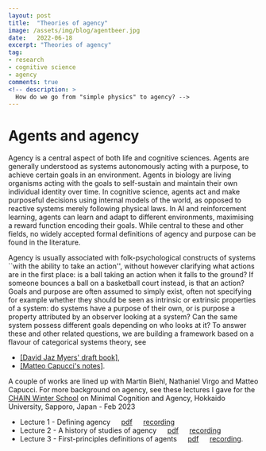 ```yaml
---
layout: post
title:  "Theories of agency"
image: /assets/img/blog/agentbeer.jpg
date:   2022-06-18
excerpt: "Theories of agency"
tag:
- research
- cognitive science
- agency
comments: true
<!-- description: >
  How do we go from "simple physics" to agency? -->
---
```


# Agents and agency
Agency is a central aspect of both life and cognitive sciences. 
Agents are generally understood as systems autonomously acting with a purpose, to achieve certain goals in an environment. 
Agents in biology are living organisms acting with the goals to self-sustain and maintain their own individual identity over time. 
In cognitive science, agents act and make purposeful decisions using internal models of the world, as opposed to reactive systems merely following physical laws. 
In AI and reinforcement learning, agents can learn and adapt to different environments, maximising a reward function encoding their goals. 
While central to these and other fields, no widely accepted formal definitions of agency and purpose can be found in the literature.

Agency is usually associated with folk-psychological constructs of systems ``with the ability to take an action'', without however clarifying what actions are in the first place: is a ball taking an action when it falls to the ground? If someone bounces a ball on a basketball court instead, is that an action? 
Goals and purpose are often assumed to simply exist, often not specifying for example whether they should be seen as intrinsic or extrinsic properties of a system: do systems have a purpose of their own, or is purpose a property attributed by an observer looking at a system? 
Can the same system possess different goals depending on who looks at it? 
To answer these and other related questions, we are building a framework based on a flavour of categorical systems theory, see 
- [[David Jaz Myers' draft book]](http://davidjaz.com/Papers/DynamicalBook.pdf),
- [[Matteo Capucci's notes]](https://github.com/mattecapu/categorical-systems-theory).

A couple of works are lined up with Martin Biehl, Nathaniel Virgo and Matteo Capucci. 
For more background on agency, see these lectures I gave for the [CHAIN Winter School](https://www.chain.hokudai.ac.jp/events/3101/) on Minimal Cognition and Agency, Hokkaido University, Sapporo, Japan - Feb 2023
- Lecture 1 - Defining agency &emsp; [pdf](/assets/pdf/presentations/Lecture1_Baltieri.pdf) &emsp; [recording](https://youtu.be/h3odndlkDoc?t=1761)
- Lecture 2 - A history of studies of agency &emsp; [pdf](/assets/pdf/presentations/Lecture2_Baltieri.pdf) &emsp; [recording](https://www.youtube.com/watch?v=HE9c9XoZ7vQ&list=PLWkKadjdO-Xa17EjsKrc-IyhW-2XW8g36&index=3&ab_channel=%E5%8C%97%E6%B5%B7%E9%81%93%E5%A4%A7%E5%AD%A6%E4%BA%BA%E9%96%93%E7%9F%A5%E3%83%BB%E8%84%B3%E3%83%BBAI%E7%A0%94%E7%A9%B6%E6%95%99%E8%82%B2%E3%82%BB%E3%83%B3%E3%82%BF%E3%83%BC%28CHAIN%29)
- Lecture 3 - First-principles definitions of agents &emsp; [pdf](/assets/pdf/presentations/Lecture3_Baltieri.pdf) &emsp; [recording](https://www.youtube.com/watch?v=7h3jk4U3f9k&list=PLWkKadjdO-Xa17EjsKrc-IyhW-2XW8g36&index=5&ab_channel=%E5%8C%97%E6%B5%B7%E9%81%93%E5%A4%A7%E5%AD%A6%E4%BA%BA%E9%96%93%E7%9F%A5%E3%83%BB%E8%84%B3%E3%83%BBAI%E7%A0%94%E7%A9%B6%E6%95%99%E8%82%B2%E3%82%BB%E3%83%B3%E3%82%BF%E3%83%BC%28CHAIN%29).
